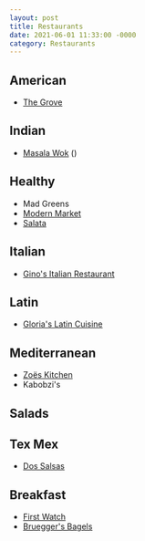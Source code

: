 ```yaml
---
layout: post
title: Restaurants
date: 2021-06-01 11:33:00 -0000
category: Restaurants
---
```


## American
- [The Grove](http://places.singleplatform.com/the-grove-wine-bar-and-kitchen---cedar-park/menu?ref=google#menu_2611609)

## Indian
- [Masala Wok](https://www.masalawoktogo.com/?location=11e9dee63608f979bdc20cc47a2ae638) ()

## Healthy

- Mad Greens
- [Modern Market](https://modernmarket.com/42714/menu/lunch-dinner)
- [Salata](https://order.salata.com/menu/74749)

## Italian
- [Gino's Italian Restaurant](https://www.ginoscedarpark.com/dinner-menu)

## Latin
- [Gloria's Latin Cuisine](https://gloriascuisine.com/menus/location.html?id=12)

## Mediterranean

- [Zoës Kitchen](https://zoeskitchen.com/menu?storeNumber=149030)
- Kabobzi's

## Salads

## Tex Mex
- [Dos Salsas](https://www.dossalsas.com/menu#menu=main-menu)

## Breakfast

- [First Watch](https://storage.googleapis.com/firstwatch-web/FWR0920_Nov20Menu_4_ADA_Bar.pdf)
- [Bruegger's Bagels](https://locations.brueggers.com/us/tx/austin/3267-bee-cave-road)
